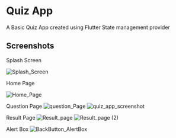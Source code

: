 # Quiz App 

A Basic Quiz App created using Flutter State management provider

## Screenshots

Splash Screen

![Splash_Screen](https://user-images.githubusercontent.com/105491470/199192610-b376d227-78c9-404d-afcc-323662f0a7ed.png)

Home Page

![Home_Page](https://user-images.githubusercontent.com/105491470/199192136-b7bbbb13-ea13-413a-8639-343435edb089.png)

Question Page
![question_Page](https://user-images.githubusercontent.com/105491470/199192143-d147c017-ddae-4206-9c57-683072cf9dcc.png)
![quiz_app_screenshot](https://user-images.githubusercontent.com/105491470/199192157-df84b7b9-6ecb-47d0-86f2-9a3d0392dfab.png)

Result Page
![Result_page](https://user-images.githubusercontent.com/105491470/199192164-2a82fb0f-602d-47fc-b68d-098ed1d9ef05.png)
![Result_page (2)](https://user-images.githubusercontent.com/105491470/199192174-4de0edf4-389b-4cf1-b293-89652a2b1e07.png)

Alert Box
![BackButton_AlertBox](https://user-images.githubusercontent.com/105491470/199192245-7db20a5c-5993-4e75-ae20-9eb7007d394f.png)

